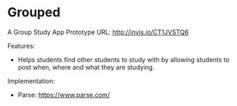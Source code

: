 Grouped
=======

A Group Study App
Prototype URL: http://invis.io/CT1JVSTQ6

Features: 
 - Helps students find other students to study with by allowing students to post when, where and what they are studying.
 
Implementation:
 - Parse: https://www.parse.com/
